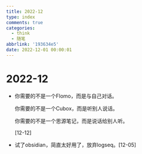 ```yaml
---
title: 2022-12
type: index
comments: true
categories:
  - think
  - 随笔
abbrlink: '193634e5'
date: 2022-12-01 00:00:01
---
```


# 2022-12

+ 你需要的不是一个Flomo，而是与自己对话。

  你需要的不是一个Cubox，而是听别人说话。

  你需要的不是一个思源笔记，而是说话给别人听。

  [12-12]

+ 试了obsidian，简直太好用了，放弃logseq。[12-05]
